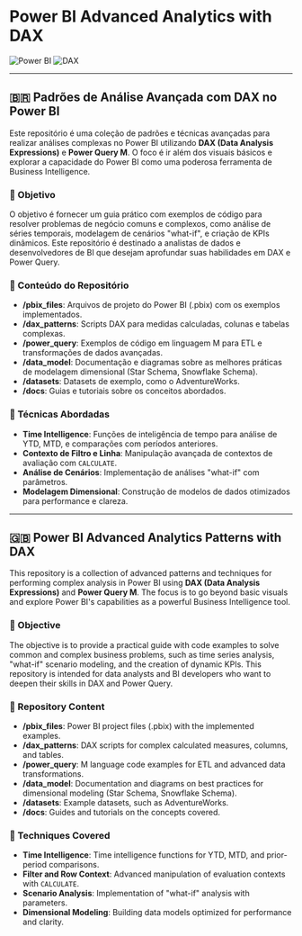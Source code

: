 # Power BI Advanced Analytics with DAX

![Power BI](https://img.shields.io/badge/Power%20BI-F2C811?style=for-the-badge&logo=power-bi&logoColor=black) ![DAX](https://img.shields.io/badge/DAX-2E8B57?style=for-the-badge)

---

## 🇧🇷 Padrões de Análise Avançada com DAX no Power BI

Este repositório é uma coleção de padrões e técnicas avançadas para realizar análises complexas no Power BI utilizando **DAX (Data Analysis Expressions)** e **Power Query M**. O foco é ir além dos visuais básicos e explorar a capacidade do Power BI como uma poderosa ferramenta de Business Intelligence.

### 🎯 Objetivo

O objetivo é fornecer um guia prático com exemplos de código para resolver problemas de negócio comuns e complexos, como análise de séries temporais, modelagem de cenários "what-if", e criação de KPIs dinâmicos. Este repositório é destinado a analistas de dados e desenvolvedores de BI que desejam aprofundar suas habilidades em DAX e Power Query.

### 📂 Conteúdo do Repositório

*   **/pbix_files**: Arquivos de projeto do Power BI (.pbix) com os exemplos implementados.
*   **/dax_patterns**: Scripts DAX para medidas calculadas, colunas e tabelas complexas.
*   **/power_query**: Exemplos de código em linguagem M para ETL e transformações de dados avançadas.
*   **/data_model**: Documentação e diagramas sobre as melhores práticas de modelagem dimensional (Star Schema, Snowflake Schema).
*   **/datasets**: Datasets de exemplo, como o AdventureWorks.
*   **/docs**: Guias e tutoriais sobre os conceitos abordados.

### 🚀 Técnicas Abordadas

*   **Time Intelligence**: Funções de inteligência de tempo para análise de YTD, MTD, e comparações com períodos anteriores.
*   **Contexto de Filtro e Linha**: Manipulação avançada de contextos de avaliação com `CALCULATE`.
*   **Análise de Cenários**: Implementação de análises "what-if" com parâmetros.
*   **Modelagem Dimensional**: Construção de modelos de dados otimizados para performance e clareza.

---

## 🇬🇧 Power BI Advanced Analytics Patterns with DAX

This repository is a collection of advanced patterns and techniques for performing complex analysis in Power BI using **DAX (Data Analysis Expressions)** and **Power Query M**. The focus is to go beyond basic visuals and explore Power BI's capabilities as a powerful Business Intelligence tool.

### 🎯 Objective

The objective is to provide a practical guide with code examples to solve common and complex business problems, such as time series analysis, "what-if" scenario modeling, and the creation of dynamic KPIs. This repository is intended for data analysts and BI developers who want to deepen their skills in DAX and Power Query.

### 📂 Repository Content

*   **/pbix_files**: Power BI project files (.pbix) with the implemented examples.
*   **/dax_patterns**: DAX scripts for complex calculated measures, columns, and tables.
*   **/power_query**: M language code examples for ETL and advanced data transformations.
*   **/data_model**: Documentation and diagrams on best practices for dimensional modeling (Star Schema, Snowflake Schema).
*   **/datasets**: Example datasets, such as AdventureWorks.
*   **/docs**: Guides and tutorials on the concepts covered.

### 🚀 Techniques Covered

*   **Time Intelligence**: Time intelligence functions for YTD, MTD, and prior-period comparisons.
*   **Filter and Row Context**: Advanced manipulation of evaluation contexts with `CALCULATE`.
*   **Scenario Analysis**: Implementation of "what-if" analysis with parameters.
*   **Dimensional Modeling**: Building data models optimized for performance and clarity.

